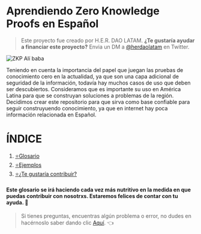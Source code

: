 # Aprendiendo Zero Knowledge Proofs en Español

>Este proyecto fue creado por H.E.R. DAO LATAM.
>**¿Te gustaría ayudar a financiar este proyecto?**
>Envia un DM a [@herdaolatam](https://mobile.twitter.com/herdaolatam) en Twitter.

![ZKP Alí baba](https://academy.bit2me.com/wp-content/uploads/2019/05/cueva-de-alibaba.jpg)

Teniendo en cuenta la importancia del papel que juegan las pruebas de conocimiento cero en la actualidad, ya que son una capa adicional de seguridad de la información, todavía hay muchos casos de uso que deben ser descubiertos.
Consideramos que es importante su uso en América Latina para que se construyan soluciones a problemas de la región.
Decidimos crear este repositorio para que sirva como base confiable para seguir construyuendo conocimiento, ya que en internet hay poca información relacionada en Español. 


# ÍNDICE

1. [ :star:Glosario](https://github.com/Cmolosa/ZKP-en-Espanol/blob/main/Glosario.md) 
2. [ :star:Ejemplos](https://github.com/Cmolosa/ZKP-en-Espanol/blob/main/Ejemplos.md)  
3. [ :star:¿Te gustaría contribuir?](https://github.com/Cmolosa/ZKP-en-Espanol/blob/main/Contribuciones.md) 

#### Este glosario se irá haciendo cada vez más nutritivo en la medida en que puedas contribuir con nosotrxs. Estaremos felices de contar con tu ayuda. :blue_heart:

> Si tienes preguntas, encuentras algún problema o error, no dudes en hacérnoslo saber dando clic [Aquí](https://github.com/Cmolosa/ZKP-en-Espanol/issues). :point_left:
